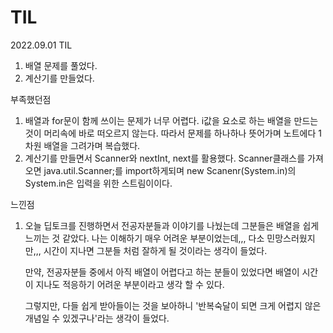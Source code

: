 # TIL

2022.09.01 TIL
1) 배열 문제를 풀었다.
2) 계산기를 만들었다. 

부족했던점

1. 배열과 for문이 함께 쓰이는 문제가 너무 어렵다. 
i값을 요소로 하는 배열을 만드는 것이 머리속에 바로 떠오르지 않는다.
따라서 문제를 하나하나 뜻어가며 노트에다 1차원 배열을 그려가며 복습했다.
2. 계산기를 만들면서 Scanner와 nextInt, next를 활용했다. 
Scanner클래스를 가져오면 java.util.Scanner;를 import하게되며 
new Scanenr(System.in)의 System.in은 입력을 위한 스트림이이다.

느낀점
1. 오늘 딥토크를 진행하면서 전공자분들과 이야기를 나눴는데 그분들은 
배열을 쉽게 느끼는 것 같았다. 나는 이해하기 매우 어려운 부분이었는데,,,
다소 민망스러웠지만,,, 시간이 지나면 그분들 처럼 잘하게 될 것이라는 생각이 들었다.

    만약, 전공자분들 중에서 아직 배열이 어렵다고 하는 분들이 있었다면 배열이
시간이 지나도 적응하기 어려운 부분이라고 생각 할 수 있다.

   그렇지만, 다들 쉽게 받아들이는 것을 보아하니 '반복숙달이 되면
크게 어렵지 않은 개념일 수 있겠구나'라는 생각이 들었다.
